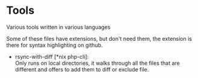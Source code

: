 Tools
=====

Various tools written in various languages  
  
Some of these files have extensions, but don't need them, the extension is there for syntax highlighting on github.

* rsync-with-diff [\*nix php-cli]:  
    Only runs on local directories, it walks through all the files that are different and offers to add them to diff or exclude file.

